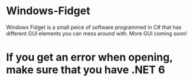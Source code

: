 # Windows-Fidget
Windows Fidget is a small peice of software programmed in C# that has different GUI elements you can mess around with. More GUI coming soon!
# If you get an error when opening, make sure that you have .NET 6
